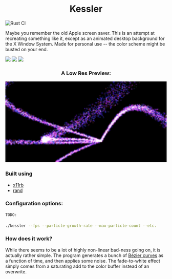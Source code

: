 <p align="center">
  <h1 style="text-align: center">Kessler</h1>
</p>

![Rust CI](https://github.com/khemritolya/kessler/workflows/Rust/badge.svg)

Maybe you remember the old Apple screen saver. This is an attempt at recreating something like it, except as an animated desktop background for the X Window System. Made for personal use -- the color scheme might be busted on your end.

<p align="center">

  ![](https://forthebadge.com/images/badges/made-with-rust.svg) ![](https://forthebadge.com/images/badges/contains-technical-debt.svg) ![](https://forthebadge.com/images/badges/designed-in-ms-paint.svg)

</p>

<h3 align="center">A Low Res Preview:</h3>

<p align="center">
  <img src="./.github/assets/preview.gif" alt="Preview" style="text-align: center" width="600px"/>
</p>

### Built using

- [x11rb](https://github.com/psychon/x11rb)
- [rand](https://github.com/rust-random/rand)

### Configuration options:

```bash
TODO:

./kessler --fps --particle-growth-rate --max-particle-count --etc.
```

### How does it work?

While there seems to be a lot of highly non-linear bad-ness going on, it is actually rather simple. The program generates a bunch of [Bézier curves](https://en.wikipedia.org/wiki/B%C3%A9zier_curve) as a function of time, and then applies some noise. The fade-to-white effect simply comes from a saturating add to the color buffer instead of an overwrite.